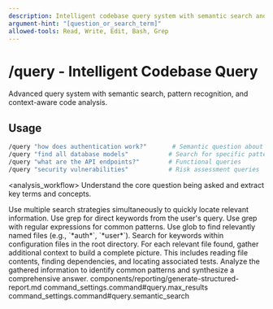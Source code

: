 ```yaml
---
description: Intelligent codebase query system with semantic search and context-aware analysis
argument-hint: "[question_or_search_term]"
allowed-tools: Read, Write, Edit, Bash, Grep
---
```


# /query - Intelligent Codebase Query

Advanced query system with semantic search, pattern recognition, and context-aware code analysis.

## Usage
```bash
/query "how does authentication work?"       # Semantic question about codebase
/query "find all database models"           # Search for specific patterns
/query "what are the API endpoints?"        # Functional queries
/query "security vulnerabilities"           # Risk assessment queries
```

<analysis_workflow>
  <step name="Intent Parsing">
    <description>Understand the core question being asked and extract key terms and concepts.</description>
  </step>
  
  <step name="Parallel Search">
    <description>Use multiple search strategies simultaneously to quickly locate relevant information.</description>
    <strategies>
      <strategy name="Keyword Search">Use grep for direct keywords from the user's query.</strategy>
      <strategy name="Pattern Search">Use grep with regular expressions for common patterns.</strategy>
      <strategy name="File Discovery">Use glob to find relevantly named files (e.g., `*auth*`, `*user*`).</strategy>
      <strategy name="Config Search">Search for keywords within configuration files in the root directory.</strategy>
    </strategies>
  </step>
  
  <step name="Context Gathering">
    <description>For each relevant file found, gather additional context to build a complete picture. This includes reading file contents, finding dependencies, and locating associated tests.</description>
  </step>
  
  <step name="Synthesis">
    <description>Analyze the gathered information to identify common patterns and synthesize a comprehensive answer.</description>
    <include component="components/context/find-relevant-code.md" />
    <include component="components/analysis/codebase-discovery.md" />
    <include component="components/context/adaptive-thinking.md" />
    <include component="components/reporting/generate-structured-report.md" />
  </step>
</analysis_workflow>

<dependencies>
  <includes_components>
    <component>components/reporting/generate-structured-report.md</component>
  </includes_components>
  <uses_config_values>
    <value>command_settings.command#query.max_results</value>
    <value>command_settings.command#query.semantic_search</value>
  </uses_config_values>
</dependencies> 